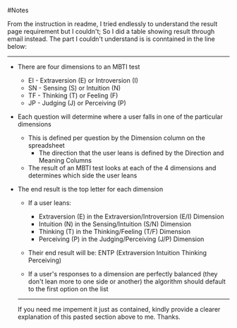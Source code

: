 #Notes

From the instruction in readme, I tried endlessly to understand the result page requirement but I couldn't; So I did a table showing result through email instead. The part I couldn't understand is is conntained in the line below:

---------------------------------------------------
- There are four dimensions to an MBTI test
    - EI - Extraversion (E) or Introversion (I)
    - SN - Sensing (S) or Intuition (N)
    - TF - Thinking (T) or Feeling (F)
    - JP - Judging (J) or Perceiving (P)
- Each question will determine where a user falls in one of the particular dimensions
    - This is defined per question by the Dimension column on the spreadsheet
        - The direction that the user leans is defined by the Direction and Meaning Columns
    - The result of an MBTI test looks at each of the 4 dimensions and determines which side the user leans
- The end result is the top letter for each dimension
    - If a user leans:
        - Extraversion (E) in the Extraversion/Introversion (E/I) Dimension
        - Intuition (N) in the Sensing/Intuition (S/N) Dimension
        - Thinking (T) in the Thinking/Feeling (T/F) Dimension
        - Perceiving (P) in the Judging/Perceiving (J/P) Dimension
    - Their end result will be: ENTP (Extraversion Intuition Thinking Perceiving)
	
    - If a user's responses to a dimension are perfectly balanced (they don't lean more to one side or another) the algorithm should default to the first option on the list 
    ------------------------------------------------------------------
    
    If you need me impement it just as contained, kindly provide a clearer explanation of this pasted section above to me.
    Thanks.
